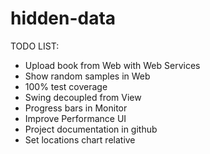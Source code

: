 hidden-data
===========
 TODO LIST:
 
 - Upload book from Web with Web Services
 - Show random samples in Web
 - 100% test coverage
 - Swing decoupled from View
 - Progress bars in Monitor
 - Improve Performance UI
 - Project documentation in github
 - Set locations chart relative
